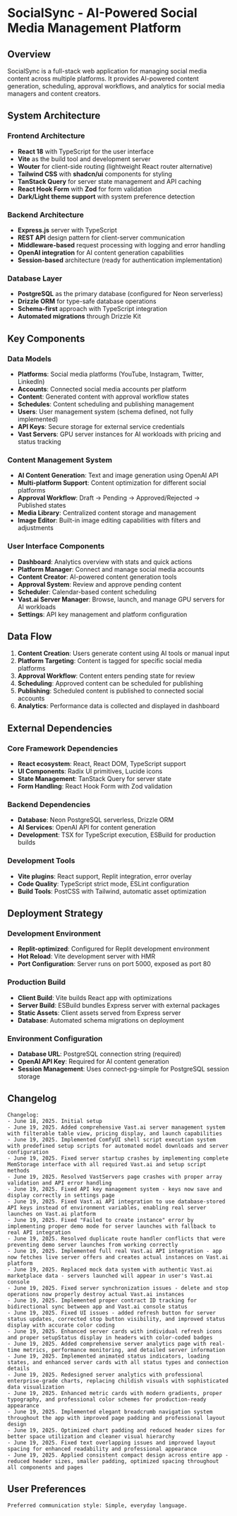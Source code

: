 # SocialSync - AI-Powered Social Media Management Platform

## Overview

SocialSync is a full-stack web application for managing social media content across multiple platforms. It provides AI-powered content generation, scheduling, approval workflows, and analytics for social media managers and content creators.

## System Architecture

### Frontend Architecture
- **React 18** with TypeScript for the user interface
- **Vite** as the build tool and development server
- **Wouter** for client-side routing (lightweight React router alternative)
- **Tailwind CSS** with **shadcn/ui** components for styling
- **TanStack Query** for server state management and API caching
- **React Hook Form** with **Zod** for form validation
- **Dark/Light theme support** with system preference detection

### Backend Architecture
- **Express.js** server with TypeScript
- **REST API** design pattern for client-server communication
- **Middleware-based** request processing with logging and error handling
- **OpenAI integration** for AI content generation capabilities
- **Session-based** architecture (ready for authentication implementation)

### Database Layer
- **PostgreSQL** as the primary database (configured for Neon serverless)
- **Drizzle ORM** for type-safe database operations
- **Schema-first** approach with TypeScript integration
- **Automated migrations** through Drizzle Kit

## Key Components

### Data Models
- **Platforms**: Social media platforms (YouTube, Instagram, Twitter, LinkedIn)
- **Accounts**: Connected social media accounts per platform
- **Content**: Generated content with approval workflow states
- **Schedules**: Content scheduling and publishing management
- **Users**: User management system (schema defined, not fully implemented)
- **API Keys**: Secure storage for external service credentials
- **Vast Servers**: GPU server instances for AI workloads with pricing and status tracking

### Content Management System
- **AI Content Generation**: Text and image generation using OpenAI API
- **Multi-platform Support**: Content optimization for different social platforms
- **Approval Workflow**: Draft → Pending → Approved/Rejected → Published states
- **Media Library**: Centralized content storage and management
- **Image Editor**: Built-in image editing capabilities with filters and adjustments

### User Interface Components
- **Dashboard**: Analytics overview with stats and quick actions
- **Platform Manager**: Connect and manage social media accounts
- **Content Creator**: AI-powered content generation tools
- **Approval System**: Review and approve pending content
- **Scheduler**: Calendar-based content scheduling
- **Vast.ai Server Manager**: Browse, launch, and manage GPU servers for AI workloads
- **Settings**: API key management and platform configuration

## Data Flow

1. **Content Creation**: Users generate content using AI tools or manual input
2. **Platform Targeting**: Content is tagged for specific social media platforms
3. **Approval Workflow**: Content enters pending state for review
4. **Scheduling**: Approved content can be scheduled for publishing
5. **Publishing**: Scheduled content is published to connected social accounts
6. **Analytics**: Performance data is collected and displayed in dashboard

## External Dependencies

### Core Framework Dependencies
- **React ecosystem**: React, React DOM, TypeScript support
- **UI Components**: Radix UI primitives, Lucide icons
- **State Management**: TanStack Query for server state
- **Form Handling**: React Hook Form with Zod validation

### Backend Dependencies
- **Database**: Neon PostgreSQL serverless, Drizzle ORM
- **AI Services**: OpenAI API for content generation
- **Development**: TSX for TypeScript execution, ESBuild for production builds

### Development Tools
- **Vite plugins**: React support, Replit integration, error overlay
- **Code Quality**: TypeScript strict mode, ESLint configuration
- **Build Tools**: PostCSS with Tailwind, automatic asset optimization

## Deployment Strategy

### Development Environment
- **Replit-optimized**: Configured for Replit development environment
- **Hot Reload**: Vite development server with HMR
- **Port Configuration**: Server runs on port 5000, exposed as port 80

### Production Build
- **Client Build**: Vite builds React app with optimizations
- **Server Build**: ESBuild bundles Express server with external packages
- **Static Assets**: Client assets served from Express server
- **Database**: Automated schema migrations on deployment

### Environment Configuration
- **Database URL**: PostgreSQL connection string (required)
- **OpenAI API Key**: Required for AI content generation
- **Session Management**: Uses connect-pg-simple for PostgreSQL session storage

## Changelog

```
Changelog:
- June 18, 2025. Initial setup
- June 19, 2025. Added comprehensive Vast.ai server management system with filterable table view, pricing display, and launch capabilities
- June 19, 2025. Implemented ComfyUI shell script execution system with predefined setup scripts for automated model downloads and server configuration
- June 19, 2025. Fixed server startup crashes by implementing complete MemStorage interface with all required Vast.ai and setup script methods
- June 19, 2025. Resolved VastServers page crashes with proper array validation and API error handling
- June 19, 2025. Fixed API key management system - keys now save and display correctly in settings page
- June 19, 2025. Fixed Vast.ai API integration to use database-stored API keys instead of environment variables, enabling real server launches on Vast.ai platform
- June 19, 2025. Fixed "Failed to create instance" error by implementing proper demo mode for server launches with fallback to real API integration
- June 19, 2025. Resolved duplicate route handler conflicts that were preventing demo server launches from working correctly
- June 19, 2025. Implemented full real Vast.ai API integration - app now fetches live server offers and creates actual instances on Vast.ai platform
- June 19, 2025. Replaced mock data system with authentic Vast.ai marketplace data - servers launched will appear in user's Vast.ai console
- June 19, 2025. Fixed server synchronization issues - delete and stop operations now properly destroy actual Vast.ai instances
- June 19, 2025. Implemented proper contract ID tracking for bidirectional sync between app and Vast.ai console status
- June 19, 2025. Fixed UI issues - added refresh button for server status updates, corrected stop button visibility, and improved status display with accurate color coding
- June 19, 2025. Enhanced server cards with individual refresh icons and proper setupStatus display in headers with color-coded badges
- June 19, 2025. Added comprehensive server analytics page with real-time metrics, performance monitoring, and detailed server information
- June 19, 2025. Implemented animated status indicators, loading states, and enhanced server cards with all status types and connection details
- June 19, 2025. Redesigned server analytics with professional enterprise-grade charts, replacing childish visuals with sophisticated data visualization
- June 19, 2025. Enhanced metric cards with modern gradients, proper typography, and professional color schemes for production-ready appearance
- June 19, 2025. Implemented elegant breadcrumb navigation system throughout the app with improved page padding and professional layout design
- June 19, 2025. Optimized chart padding and reduced header sizes for better space utilization and cleaner visual hierarchy
- June 19, 2025. Fixed text overlapping issues and improved layout spacing for enhanced readability and professional appearance
- June 19, 2025. Applied consistent compact design across entire app - reduced header sizes, smaller padding, optimized spacing throughout all components and pages
```

## User Preferences

```
Preferred communication style: Simple, everyday language.
```